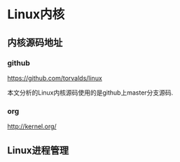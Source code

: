 Linux内核
========================================

内核源码地址
----------------------------------------

### github

https://github.com/torvalds/linux

本文分析的Linux内核源码使用的是github上master分支源码.

### org

http://kernel.org/

Linux进程管理
-----------------------------------------